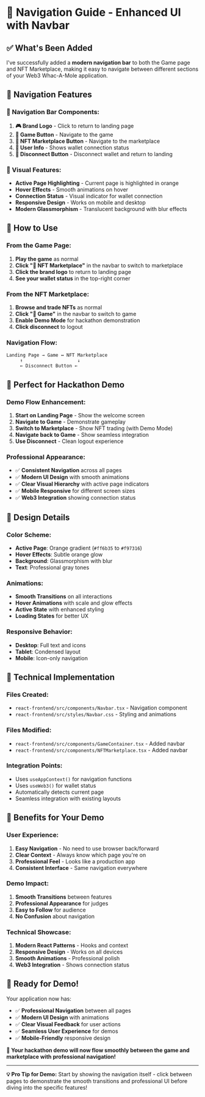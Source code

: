 # 🧭 Navigation Guide - Enhanced UI with Navbar

## ✅ What's Been Added

I've successfully added a **modern navigation bar** to both the Game page and NFT Marketplace, making it easy to navigate between different sections of your Web3 Whac-A-Mole application.

## 🎯 Navigation Features

### **📍 Navigation Bar Components:**

1. **🎮 Brand Logo** - Click to return to landing page
2. **🎯 Game Button** - Navigate to the game
3. **🛒 NFT Marketplace Button** - Navigate to the marketplace
4. **👤 User Info** - Shows wallet connection status
5. **🚪 Disconnect Button** - Disconnect wallet and return to landing

### **🎨 Visual Features:**

- **Active Page Highlighting** - Current page is highlighted in orange
- **Hover Effects** - Smooth animations on hover
- **Connection Status** - Visual indicator for wallet connection
- **Responsive Design** - Works on mobile and desktop
- **Modern Glassmorphism** - Translucent background with blur effects

## 🚀 How to Use

### **From the Game Page:**
1. **Play the game** as normal
2. **Click "🛒 NFT Marketplace"** in the navbar to switch to marketplace
3. **Click the brand logo** to return to landing page
4. **See your wallet status** in the top-right corner

### **From the NFT Marketplace:**
1. **Browse and trade NFTs** as normal
2. **Click "🎯 Game"** in the navbar to switch to game
3. **Enable Demo Mode** for hackathon demonstration
4. **Click disconnect** to logout

### **Navigation Flow:**
```
Landing Page → Game ↔ NFT Marketplace
     ↑                    ↓
     ← Disconnect Button ←
```

## 🎪 Perfect for Hackathon Demo

### **Demo Flow Enhancement:**
1. **Start on Landing Page** - Show the welcome screen
2. **Navigate to Game** - Demonstrate gameplay
3. **Switch to Marketplace** - Show NFT trading (with Demo Mode)
4. **Navigate back to Game** - Show seamless integration
5. **Use Disconnect** - Clean logout experience

### **Professional Appearance:**
- ✅ **Consistent Navigation** across all pages
- ✅ **Modern UI Design** with smooth animations
- ✅ **Clear Visual Hierarchy** with active page indicators
- ✅ **Mobile Responsive** for different screen sizes
- ✅ **Web3 Integration** showing connection status

## 🎨 Design Details

### **Color Scheme:**
- **Active Page**: Orange gradient (`#ff6b35` to `#f97316`)
- **Hover Effects**: Subtle orange glow
- **Background**: Glassmorphism with blur
- **Text**: Professional gray tones

### **Animations:**
- **Smooth Transitions** on all interactions
- **Hover Animations** with scale and glow effects
- **Active State** with enhanced styling
- **Loading States** for better UX

### **Responsive Behavior:**
- **Desktop**: Full text and icons
- **Tablet**: Condensed layout
- **Mobile**: Icon-only navigation

## 🔧 Technical Implementation

### **Files Created:**
- `react-frontend/src/components/Navbar.tsx` - Navigation component
- `react-frontend/src/styles/Navbar.css` - Styling and animations

### **Files Modified:**
- `react-frontend/src/components/GameContainer.tsx` - Added navbar
- `react-frontend/src/components/NFTMarketplace.tsx` - Added navbar

### **Integration Points:**
- Uses `useAppContext()` for navigation functions
- Uses `useWeb3()` for wallet status
- Automatically detects current page
- Seamless integration with existing layouts

## 🎯 Benefits for Your Demo

### **User Experience:**
1. **Easy Navigation** - No need to use browser back/forward
2. **Clear Context** - Always know which page you're on
3. **Professional Feel** - Looks like a production app
4. **Consistent Interface** - Same navigation everywhere

### **Demo Impact:**
1. **Smooth Transitions** between features
2. **Professional Appearance** for judges
3. **Easy to Follow** for audience
4. **No Confusion** about navigation

### **Technical Showcase:**
1. **Modern React Patterns** - Hooks and context
2. **Responsive Design** - Works on all devices
3. **Smooth Animations** - Professional polish
4. **Web3 Integration** - Shows connection status

## 🎉 Ready for Demo!

Your application now has:
- ✅ **Professional Navigation** between all pages
- ✅ **Modern UI Design** with animations
- ✅ **Clear Visual Feedback** for user actions
- ✅ **Seamless User Experience** for demos
- ✅ **Mobile-Friendly** responsive design

**🚀 Your hackathon demo will now flow smoothly between the game and marketplace with professional navigation!**

---

**💡 Pro Tip for Demo:** Start by showing the navigation itself - click between pages to demonstrate the smooth transitions and professional UI before diving into the specific features!